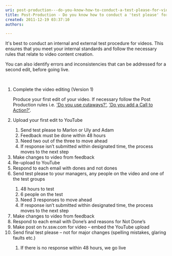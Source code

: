 ```yaml
---
uri: post-production---do-you-know-how-to-conduct-a-test-please-for-video
title: Post-Production - Do you know how to conduct a 'test please' for video?
created: 2011-12-19 03:37:10
authors:

---
```





<span class='intro'> <p>​​It's best to conduct an internal and external test procedure for videos. This ensures that you&#160;meet your internal standards and follow the necessary rules that relate to video content creation. </p>
<p>You can also identify errors and inconsistencies that can be addressed for a second edit, before going live.​</p> </span>

<br><ol><li>Complete the video editing (Version 1)</li>
<p>Produce your first edit of your video. If necessary follow the Post Production rules i.e. <a href="/Pages/Do-you-use-cutaways.aspx">'Do you use cutaways?'</a>, <a href="/Pages/Adding-a-call-to-action.aspx">'Do you add a Call to Action?'</a>.</p>
<li>Upload your first edit to YouTube</li>
<ol><li>Send test please to Marlon or Uly and Adam</li>
<li>Feedback must be done within 48 hours</li>
<li>Need two out of the three to move ahead</li>
<li>If response isn’t submitted within designated time, the process moves to the next step</li></ol>
<li>Make changes to video from feedback</li>
<li>Re-upload to YouTube</li>
<li>Respond to each email with dones and not dones</li>
<li>Send test please to your managers, any people on the video and one of the test groups</li>
<ol><li>48 hours to test</li>
<li>6 people on the test</li>
<li>Need 3 responses to move ahead</li>
<li>If response isn’t submitted within designated time, the process moves to the next step</li></ol>
<li>Make changes to video from feedback</li>
<li>Respond to each email with Done’s and reasons for Not Done’s</li>
<li>Make post on tv.ssw.com for video – embed the YouTube&#160;​upload</li>
<li>Send final test please – not for major changes (spelling mistakes, glaring faults etc.)</li>
<ol><li>If there is no response within 48 hours, we go live</li></ol></ol>


